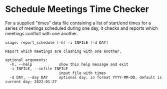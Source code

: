 # Schedule Meetings Time Checker

For a supplied "times" data file containing a list of start/end times for a series of meetings scheduled during one day, it checks and reports which meetings conflict with one another.

```text
usage: report_schedule [-h] -i INFILE [-d DAY]

Report which meetings are clashing with one another.

optional arguments:
  -h, --help            show this help message and exit
  -i INFILE, --infile INFILE
                        input file with times
  -d DAY, --day DAY     optional day, in format YYYY-MM-DD, default is current day: 2022-01-27
```
